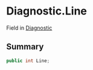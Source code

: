 # Diagnostic.Line

Field in [Diagnostic](/api/csharp/yarn.compiler.diagnostic.md)

## Summary



```csharp
public int Line;
```

